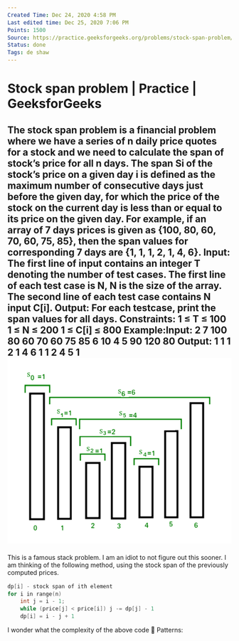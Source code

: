 ```yaml
---
Created Time: Dec 24, 2020 4:58 PM
Last edited time: Dec 25, 2020 7:06 PM
Points: 1500
Source: https://practice.geeksforgeeks.org/problems/stock-span-problem/0
Status: done
Tags: de shaw
---
```


# Stock span problem | Practice | GeeksforGeeks

The stock span problem is a financial problem where we have a series of n daily price quotes for a stock and we need to calculate the span of stock’s price for all **n** days. 
The span **Si** of the stock’s price on a given day **i** is defined as the maximum number of consecutive days just before the given day, for which the price of the stock on the current day is less than or equal to its price on the given day.
For example, if an array of 7 days prices is given as {100, 80, 60, 70, 60, 75, 85}, then the span values for corresponding 7 days are {1, 1, 1, 2, 1, 4, 6}.
**Input:**
The first line of input contains an integer T denoting the number of test cases. The first line of each test case is N, N is the size of the array. The second line of each test case contains N input C[i].
**Output:**
 For each testcase, print the span values for all days.
**Constraints:**
 1 ≤ T ≤ 100
 1 ≤ N ≤ 200
 1 ≤ C[i] ≤ 800
**Example:Input:**
 2
 7
 100 80 60 70 60 75 85
 6
 10 4 5 90 120 80
**Output:**
 1 1 1 2 1 4 6
 1 1 2 4 5 1
![Stock%20span%20problem%20Practice%20GeeksforGeeks%209a49be69a1a74be1ab0b60dcd999dcde/Stock_span.png](Stock%20span%20problem%20Practice%20GeeksforGeeks%209a49be69a1a74be1ab0b60dcd999dcde/Stock_span.png)
---
This is a famous stack problem. I am an idiot to not figure out this sooner. 
I am thinking of the following method, using the stock span of the previously computed prices. 
```cpp
dp[i] - stock span of ith element
for i in range(n)
	int j = i - 1; 
	while (price[j] < price[i]) j -= dp[j] - 1
	dp[i] = i - j + 1
```
I wonder what the complexity of the above code 🤔
Patterns: 